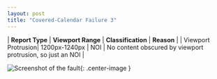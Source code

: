 ```yaml
---
layout: post
title: "Covered-Calendar Failure 3"
---
```

| **Report Type** | **Viewport Range** | **Classification** | **Reason** |
| Viewport Protrusion| 1200px-1240px | NOI | No content obscured by viewport protrusion, so just an NOI | 

![Screenshot of the fault](../../../assets/images/Covered-Calendar/fault3/viewportOverflowWidth1220.png){: .center-image }